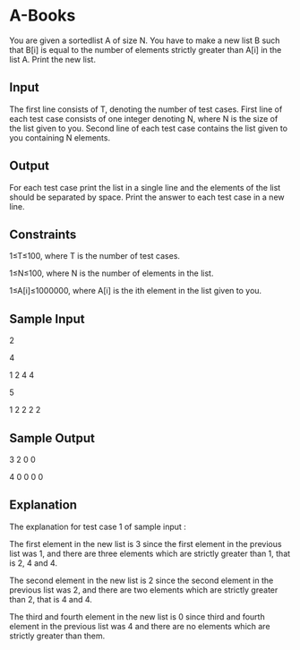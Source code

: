 # A-Books

You are given a sortedlist A of size N. You have to make a new list B such that B[i]
is equal to the number of elements strictly greater than A[i] in the list A.
Print the new list.

## Input

The first line consists of T, denoting the number of test cases.
First line of each test case consists of one integer denoting N, where N is the size of the list given to you.
Second line of each test case contains the list given to you containing N elements.

## Output

For each test case print the list in a single line and the elements of the list should be separated by space.
Print the answer to each test case in a new line.

## Constraints

1≤T≤100, where T is the number of test cases.

1≤N≤100, where N is the number of elements in the list.

1≤A[i]≤1000000, where A[i] is the ith element in the list given to you.

## Sample Input

2

4

1 2 4 4

5

1 2 2 2 2

## Sample Output

3 2 0 0

4 0 0 0 0

## Explanation

The explanation for test case 1 of sample input :

The first element in the new list is 3 since the first element in the previous list was 1, and there are three elements which are strictly greater than 1, that is 2, 4 and 4.

The second element in the new list is 2 since the second element in the previous list was 2, and there are two elements which are strictly greater than 2, that is 4 and 4.

The third and fourth element in the new list is 0 since third and fourth element in the previous list was 4 and there are no elements which are strictly greater than them.


